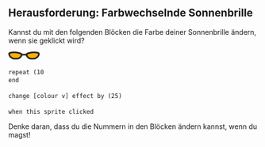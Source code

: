 ## Herausforderung: Farbwechselnde Sonnenbrille
Kannst du mit den folgenden Blöcken die Farbe deiner Sonnenbrille ändern, wenn sie geklickt wird?

![Sonnenbrillen Sprite](images/sunglasses-sprite.png)

```blocks3
repeat (10
end

change [colour v] effect by (25)

when this sprite clicked
```

Denke daran, dass du die Nummern in den Blöcken ändern kannst, wenn du magst!
